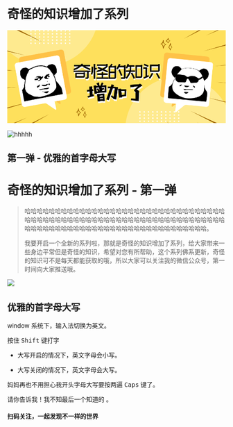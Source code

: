 # 奇怪的知识增加了系列

![](./Strange-knowledge-cover.png)

![hhhhh](C:\Users\ZHCZ\Desktop\Knowledge-Sharing\resource\Strange-knowledge\hhhhh.gif)

## 第一弹 - 优雅的首字母大写



# 奇怪的知识增加了系列 - 第一弹

> 哈哈哈哈哈哈哈哈哈哈哈哈哈哈哈哈哈哈哈哈哈哈哈哈哈哈哈哈哈哈哈哈哈哈哈哈哈哈哈哈哈哈哈哈哈哈哈哈哈哈哈哈哈哈哈哈哈哈哈哈哈哈哈哈哈哈哈哈哈哈哈哈哈哈哈哈哈哈哈哈哈哈哈哈哈哈哈哈哈哈哈哈哈哈哈哈。
>
> 我要开启一个全新的系列啦，那就是奇怪的知识增加了系列，给大家带来一些身边平常但是奇怪的知识，希望对您有所帮助，这个系列佛系更新，奇怪的知识可不是每天都能获取的哦，所以大家可以关注我的微信公众号，第一时间向大家推送哦。

![](https://imgkr.cn-bj.ufileos.com/0cc37f9d-ca5e-4f30-9d3e-457ded623b6b.gif)


## 优雅的首字母大写


window 系统下，输入法切换为英文。

按住 <kbd>Shift</kbd> 键打字

- 大写开启的情况下，英文字母会小写。

- 大写关闭的情况下，英文字母会大写。

妈妈再也不用担心我开头字母大写要按两遍 <kbd>Caps</kbd> 键了。

请你告诉我！我不知最后一个知道的 。

#### 扫码关注，一起发现不一样的世界

